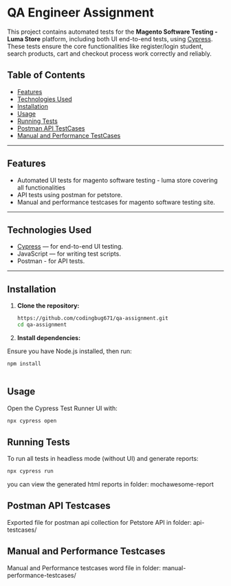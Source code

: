 # QA Engineer Assignment

This project contains automated tests for the **Magento Software Testing - Luma Store** platform, including both UI end-to-end tests, using [Cypress](https://www.cypress.io/). These tests ensure the core functionalities like register/login student, search products, cart and checkout process work correctly and reliably.

## Table of Contents

- [Features](#features)  
- [Technologies Used](#technologies-used)  
- [Installation](#installation)  
- [Usage](#usage)  
- [Running Tests](#running-tests)  
- [Postman API TestCases](#postman-api-testcases)
- [Manual and Performance TestCases](#manual-and-performance-testcases)

---

## Features

- Automated UI tests for magento software testing - luma store covering all functionalities
- API tests using postman for petstore.  
- Manual and performance testcases for magento software testing site.  
  

---

## Technologies Used

- [Cypress](https://www.cypress.io/) — for end-to-end UI testing.  
- JavaScript — for writing test scripts.  
- Postman - for API tests.

---

## Installation

1. **Clone the repository:**

   ```bash
   https://github.com/codingbug671/qa-assignment.git
   cd qa-assignment

2. **Install dependencies:**

Ensure you have Node.js installed, then run:

 ```bash
 npm install
   
```

## Usage
Open the Cypress Test Runner UI with:

 ```bash
npx cypress open

```

## Running Tests
To run all tests in headless mode (without UI) and generate reports:

 ```bash
npx cypress run
```
 you can view the generated html reports in folder: mochawesome-report
 
## Postman API Testcases

Exported file for postman api collection for Petstore API in folder: api-testcases/

## Manual and Performance Testcases

Manual and Performance testcases word file in folder: manual-performance-testcases/


